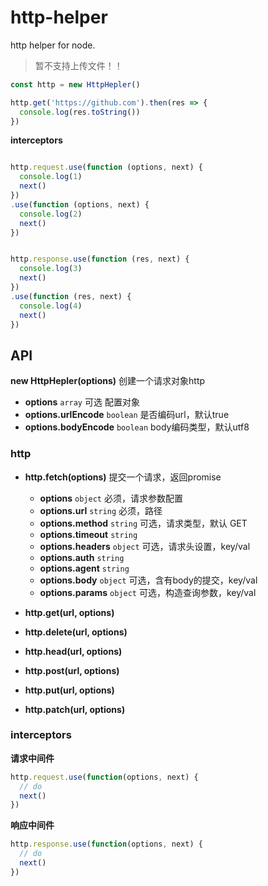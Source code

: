 # http-helper

http helper for node.

> 暂不支持上传文件！！

```js
const http = new HttpHepler()

http.get('https://github.com').then(res => {
  console.log(res.toString())
})
```

**interceptors**

```js

http.request.use(function (options, next) {
  console.log(1)
  next()
})
.use(function (options, next) {
  console.log(2)
  next()
})


http.response.use(function (res, next) {
  console.log(3)
  next()
})
.use(function (res, next) {
  console.log(4)
  next()
})
```

## API

**new HttpHepler(options)** 创建一个请求对象http

  + **options** `array` 可选 配置对象
  + **options.urlEncode** `boolean` 是否编码url，默认true
  + **options.bodyEncode** `boolean` body编码类型，默认utf8

### http

+ **http.fetch(options)** 提交一个请求，返回promise

  + **options** `object` 必须，请求参数配置
  + **options.url** `string` 必须，路径
  + **options.method** `string` 可选，请求类型，默认 GET
  + **options.timeout** `string` 
  + **options.headers** `object` 可选，请求头设置，key/val  
  + **options.auth** `string`
  + **options.agent** `string`
  + **options.body** `object` 可选，含有body的提交，key/val
  + **options.params** `object` 可选，构造查询参数，key/val

+ **http.get(url, options)**
+ **http.delete(url, options)**
+ **http.head(url, options)**
+ **http.post(url, options)**
+ **http.put(url, options)**
+ **http.patch(url, options)**

### interceptors

**请求中间件**

```js
http.request.use(function(options, next) {
  // do
  next()
})
```

**响应中间件**

```js
http.response.use(function(options, next) {
  // do
  next()
})
```
